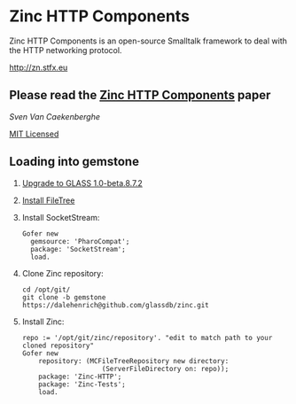 # Zinc HTTP Components


Zinc HTTP Components is an open-source Smalltalk framework 
to deal with the HTTP networking protocol.


<http://zn.stfx.eu>


## Please read the [Zinc HTTP Components](https://github.com/svenvc/zinc/blob/master/zinc-http-components-paper.md) paper


*Sven Van Caekenberghe* 


[MIT Licensed](https://github.com/svenvc/zinc/blob/master/license.txt)

## Loading into gemstone

1. [Upgrade to GLASS 1.0-beta.8.7.2](http://code.google.com/p/glassdb/wiki/GemToolsUpdate#Update_GLASS)
1. [Install FileTree](https://github.com/dalehenrich/filetree/blob/master/doc/GemStoneInstall.md)
2. Install SocketStream:

    ```Smalltalk
    Gofer new
      gemsource: 'PharoCompat';
      package: 'SocketStream';
      load.
    ```

3. Clone Zinc repository:

    ```shell
    cd /opt/git/
    git clone -b gemstone https://dalehenrich@github.com/glassdb/zinc.git
    ```

4. Install Zinc:

    ```Smalltalk
    repo := '/opt/git/zinc/repository'. "edit to match path to your cloned repository"
    Gofer new
        repository: (MCFileTreeRepository new directory: 
                        (ServerFileDirectory on: repo));
        package: 'Zinc-HTTP';
        package: 'Zinc-Tests';
        load.
    ```
